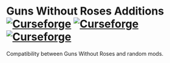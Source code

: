 # Guns Without Roses Additions [![Curseforge](http://cf.way2muchnoise.eu/guns-without-roses-additions.svg)](https://www.curseforge.com/minecraft/mc-mods/guns-without-roses-additions) [![Curseforge](http://cf.way2muchnoise.eu/versions/guns-without-roses-additions.svg)](https://www.curseforge.com/minecraft/mc-mods/guns-without-roses-additions) [![Curseforge](http://cf.way2muchnoise.eu/packs/guns-without-roses-additions.svg)](https://www.curseforge.com/minecraft/mc-mods/guns-without-roses-additions/relations/dependents)

Compatibility between Guns Without Roses and random mods.
